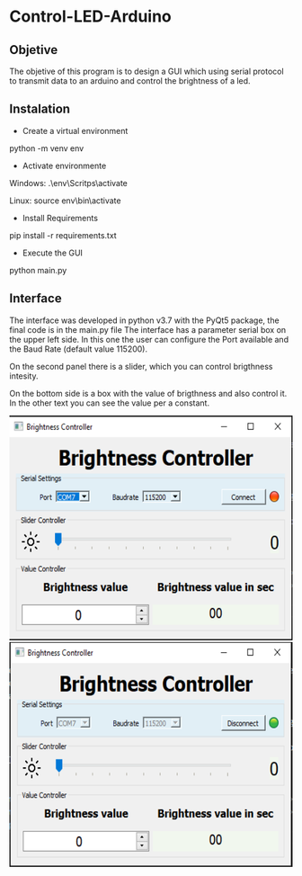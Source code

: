 # Control-LED-Arduino
## Objetive
The objetive of this program is to design a GUI which using serial protocol to transmit data to an arduino and 
control the brightness of a led.

## Instalation
- Create a virtual environment

python -m venv env 

- Activate environmente

Windows: .\env\Scritps\activate

Linux: source env\bin\activate

- Install Requirements

pip install -r requirements.txt

- Execute the GUI

python main.py

## Interface
The interface was developed in python v3.7 with the PyQt5 package, the final code is in the main.py file
The interface has a parameter serial box on the upper left side. In this one the user can configure the Port available and the Baud Rate (default value 115200).

On the second panel there is a slider, which you can control brigthness intesity. 

On the bottom side is a box with the value of brigthness and also control it. In the other text you can see the 
value per a constant.

<p align="center">
<img src="assets/image1.PNG" class="img-responsive" height="400"> 
<img src="assets/image2.PNG" class="img-responsive" height="400"> 
</p>  

